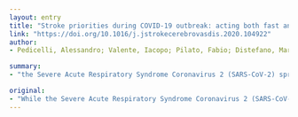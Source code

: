 ```yaml
---
layout: entry
title: "Stroke priorities during COVID-19 outbreak: acting both fast and safe"
link: "https://doi.org/10.1016/j.jstrokecerebrovasdis.2020.104922"
author:
- Pedicelli, Alessandro; Valente, Iacopo; Pilato, Fabio; Distefano, Marisa; Colosimo, Cesare

summary:
- "the Severe Acute Respiratory Syndrome Coronavirus 2 (SARS-CoV-2) spreads all over the world. Emergency departments and neurovascular teams are exposed to high risk of infection and should be prepared to deal with life-threating emergencies safely. The purpose of this article is to analyze the current evidence on COVID-19 in the context of acute ischemic stroke. We reserve a specific focus on personal protection equipment, dress code and healthcare professional behavior."

original:
- "While the Severe Acute Respiratory Syndrome Coronavirus 2 (SARS-CoV-2) spreads all over the world, the healthcare systems are facing the dramatic challenge of simultaneously fight against the outbreak and life-threating emergencies. In this biological setting, emergency departments and neurovascular teams are exposed to high risk of infection and should therefore be prepared to deal with neurological emergencies safely. The purpose of this article is to analyze the current evidence on COVID-19 in the context of acute ischemic stroke and to describe the model of behavior we are putting into action to maintain the stroke pathway both rapid for the patient and safe for the healthcare professionals. We reserve a specific focus on personal protection equipment, dress code and healthcare professional behavior."
---
```


